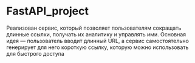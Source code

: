 # FastAPI_project
Реализован сервис, который позволяет пользователям сокращать длинные ссылки, получать их аналитику и управлять ими. Основная идея — пользователь вводит длинный URL, а сервис самостоятельно генерирует для него короткую ссылку, которую можно использовать для быстрого доступа
